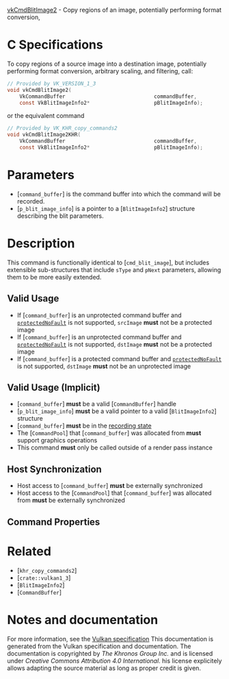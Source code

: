 [vkCmdBlitImage2](https://www.khronos.org/registry/vulkan/specs/1.3-extensions/man/html/vkCmdBlitImage2.html) - Copy regions of an image, potentially performing format conversion,

# C Specifications
To copy regions of a source image into a destination image, potentially
performing format conversion, arbitrary scaling, and filtering, call:
```c
// Provided by VK_VERSION_1_3
void vkCmdBlitImage2(
    VkCommandBuffer                             commandBuffer,
    const VkBlitImageInfo2*                     pBlitImageInfo);
```
or the equivalent command
```c
// Provided by VK_KHR_copy_commands2
void vkCmdBlitImage2KHR(
    VkCommandBuffer                             commandBuffer,
    const VkBlitImageInfo2*                     pBlitImageInfo);
```

# Parameters
- [`command_buffer`] is the command buffer into which the command will be recorded.
- [`p_blit_image_info`] is a pointer to a [`BlitImageInfo2`] structure describing the blit parameters.

# Description
This command is functionally identical to [`cmd_blit_image`], but includes
extensible sub-structures that include `sType` and `pNext`
parameters, allowing them to be more easily extended.
## Valid Usage
-    If [`command_buffer`] is an unprotected command buffer and [`protectedNoFault`]() is not supported, `srcImage` **must**  not be a protected image
-    If [`command_buffer`] is an unprotected command buffer and [`protectedNoFault`]() is not supported, `dstImage` **must**  not be a protected image
-    If [`command_buffer`] is a protected command buffer and [`protectedNoFault`]() is not supported, `dstImage` **must**  not be an unprotected image

## Valid Usage (Implicit)
-  [`command_buffer`] **must**  be a valid [`CommandBuffer`] handle
-  [`p_blit_image_info`] **must**  be a valid pointer to a valid [`BlitImageInfo2`] structure
-  [`command_buffer`] **must**  be in the [recording state]()
-    The [`CommandPool`] that [`command_buffer`] was allocated from  **must**  support graphics operations
-    This command  **must**  only be called outside of a render pass instance

## Host Synchronization
- Host access to [`command_buffer`] **must**  be externally synchronized
- Host access to the [`CommandPool`] that [`command_buffer`] was allocated from  **must**  be externally synchronized

## Command Properties

# Related
- [`khr_copy_commands2`]
- [`crate::vulkan1_3`]
- [`BlitImageInfo2`]
- [`CommandBuffer`]

# Notes and documentation
For more information, see the [Vulkan specification](https://www.khronos.org/registry/vulkan/specs/1.3-extensions/html/vkspec.html)
This documentation is generated from the Vulkan specification and documentation.
The documentation is copyrighted by *The Khronos Group Inc.* and is licensed under *Creative Commons Attribution 4.0 International*.
his license explicitely allows adapting the source material as long as proper credit is given.
        